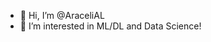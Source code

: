 - 👋 Hi, I’m @AraceliAL
- 👀 I’m interested in ML/DL and Data Science!

<!---
AraceliAL/AraceliAL is a ✨ special ✨ repository because its `README.md` (this file) appears on your GitHub profile.
You can click the Preview link to take a look at your changes.
--->
